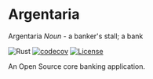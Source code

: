 # Argentaria
Argentaria _Noun_ - a banker's stall; a bank

![Rust](https://github.com/mtelahun/argentaria/actions/workflows/rust.yml/badge.svg)
[![codecov](https://codecov.io/gh/mtelahun/argentaria/branch/main/graph/badge.svg?token=A1P9I5E2LU)](https://codecov.io/gh/mtelahun/argentaria)
[![License](https://img.shields.io/badge/License-BSD_2--Clause-orange.svg)](https://opensource.org/licenses/BSD-2-Clause)

An Open Source core banking application.